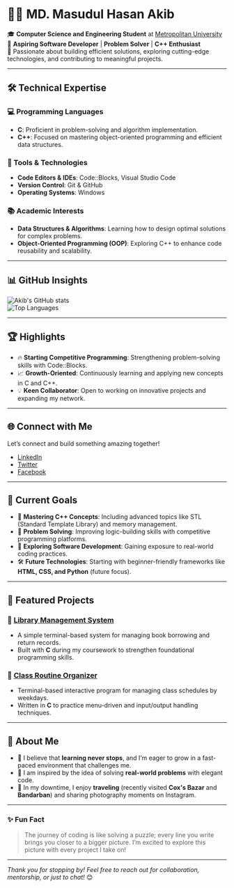 # 👨‍💻 MD. Masudul Hasan Akib  

🎓 **Computer Science and Engineering Student** at [Metropolitan University](https://metrouni.edu.bd/)  
🌱 **Aspiring Software Developer** | **Problem Solver** | **C++ Enthusiast**  
🚀 Passionate about building efficient solutions, exploring cutting-edge technologies, and contributing to meaningful projects.  

---

## 🛠️ Technical Expertise  

### 💻 Programming Languages  
- **C**: Proficient in problem-solving and algorithm implementation.  
- **C++**: Focused on mastering object-oriented programming and efficient data structures.  

### 🧰 Tools & Technologies  
- **Code Editors & IDEs**: Code::Blocks, Visual Studio Code  
- **Version Control**: Git & GitHub  
- **Operating Systems**: Windows  

### 📚 Academic Interests  
- **Data Structures & Algorithms**: Learning how to design optimal solutions for complex problems.  
- **Object-Oriented Programming (OOP)**: Exploring C++ to enhance code reusability and scalability.  

---

## 📊 GitHub Insights  

![Akib's GitHub stats](https://github-readme-stats.vercel.app/api?username=ak1bhasan&show_icons=true&theme=tokyonight&hide_title=true&count_private=true)  
![Top Languages](https://github-readme-stats.vercel.app/api/top-langs/?username=ak1bhasan&layout=compact&theme=tokyonight)  

---

## 🏆 Highlights  

- 🔥 **Starting Competitive Programming**: Strengthening problem-solving skills with Code::Blocks.  
- 📈 **Growth-Oriented**: Continuously learning and applying new concepts in C and C++.  
- 💡 **Keen Collaborator**: Open to working on innovative projects and expanding my network.  

---

## 🌐 Connect with Me  

Let’s connect and build something amazing together!  

- [LinkedIn](https://www.linkedin.com/in/ak1bhasan/)  
- [Twitter](https://x.com/____akibbb)  
- [Facebook](https://www.facebook.com/akib.hasan.148553)  

---

## 🎯 Current Goals  

- 🚀 **Mastering C++ Concepts**: Including advanced topics like STL (Standard Template Library) and memory management.  
- 🧩 **Problem Solving**: Improving logic-building skills with competitive programming platforms.  
- 📘 **Exploring Software Development**: Gaining exposure to real-world coding practices.  
- 🛠️ **Future Technologies**: Starting with beginner-friendly frameworks like **HTML, CSS, and Python** (future focus).  

---

## 🔗 Featured Projects  

### 📌 **[Library Management System](https://github.com/ak1bhasan/library-management)**  
- A simple terminal-based system for managing book borrowing and return records.  
- Built with **C** during my coursework to strengthen foundational programming skills.

### 📌 **[Class Routine Organizer](https://github.com/ak1bhasan/class-routine)**  
- Terminal-based interactive program for managing class schedules by weekdays.  
- Written in **C** to practice menu-driven and input/output handling techniques.

---

## 🤔 About Me  

- 💭 I believe that **learning never stops**, and I’m eager to grow in a fast-paced environment that challenges me.  
- 🌟 I am inspired by the idea of solving **real-world problems** with elegant code.  
- 🎨 In my downtime, I enjoy **traveling** (recently visited **Cox's Bazar** and **Bandarban**) and sharing photography moments on Instagram.  

---

### ✨ Fun Fact  
> The journey of coding is like solving a puzzle; every line you write brings you closer to a bigger picture. I’m excited to explore this picture with every project I take on!  

---

_Thank you for stopping by! Feel free to reach out for collaboration, mentorship, or just to chat!_ 😊  
